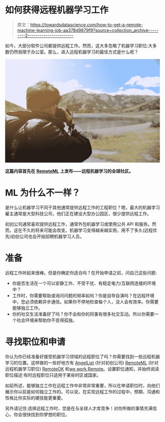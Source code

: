 # 如何获得远程机器学习工作

> 原文：<https://towardsdatascience.com/how-to-get-a-remote-machine-learning-job-aa378d9879f9?source=collection_archive---------2----------------------->

如今，大部分软件公司都提供远程工作。然而，这大多忽略了机器学习职位:大多数仍然局限于办公室。那么，进入远程机器学习的最佳方式是什么呢？

![](img/fb0a4c0e653329d56b488685dc8f457b.png)

**这篇内容首先在** [**RemoteML**](https://remoteml.com) **上发布——远程机器学习的全球社区。**

# ML 为什么不一样？

是什么让机器学习不同于其他通常提供远程工作的工程职位？嗯，最大的机器学习雇主通常是大型科技公司，他们正在建设大型办公园区，很少提供远程工作。

初创公司通常喜欢提供远程工作，通常外包机器学习或使用公共 API 和服务。然而，这在不久的将来可能会改变。机器学习变得越来越实用，用不了多久(远程优先)初创公司也会开始招聘机器学习人员。

# 准备

远程工作听起来很棒。但是你确定你适合吗？在开始申请之前，问自己这些问题:

*   你是否生活在一个可以安静工作、不受干扰、有稳定电力/互联网连接的环境中？
*   工作时，你需要帮助或询问问题的频率如何？你是自导自演吗？在远程环境中，您必须依赖异步通信。如果你不停地检查每个人，没人会有效率。你需要能够独立工作。
*   你的社交生活准备好了吗？你不会和你的同事有很多社交互动。所以你需要一个社会环境来帮助你不变得孤独。

# 寻找职位和申请

你认为你已经准备好接受机器学习领域的远程职位了吗？你需要找到一些远程机器学习的位置。这样做的一些好地方有 [AngelList](https://angel.co) (针对初创公司) [RemoteML](https://remoteml.com) (针对远程机器学习职位) [RemoteOK](https://remoteok.io) 和[we work Remote](https://weworkremotely.com)。设置职位通知，并始终阅读职位描述:有时远程职位只适用于某些时区或国家。

如前所述，能够独立工作在远程工作中非常非常重要，所以在申请职位时，向他们展示你以前是如何独立工作的。可以说，在实现远程工作的过程中，预期、沟通和性格比你实际的硬技能更重要。

另外请记住:选择远程工作时，您是在与全球人才库竞争！对你所做的事情充满信心，你会很快找到你梦想的职位。